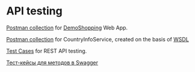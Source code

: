 # API testing

[Postman collection](https://github.com/user-attachments/files/18463798/qa-demoshopping.postman_test_run.json) for [DemoShopping](https://qa.demoshopping.ru/) Web App.

[Postman collection](https://github.com/user-attachments/files/18826556/SOAP.postman_collection.json.zip) for CountryInfoService, created on the basis of [WSDL](http://webservices.oorsprong.org/websamples.countryinfo/CountryInfoService.wso?WSDL)

[Test Cases](https://github.com/user-attachments/files/18826610/G9-2025-02-17.3.pdf) for REST API testing. 

[Тест-кейсы для методов в Swagger](https://github.com/user-attachments/files/18476786/G9-2025-01-20.pdf)
